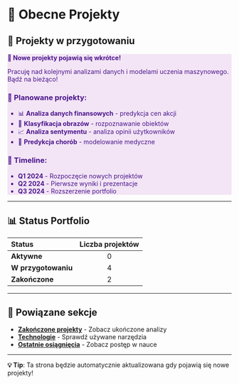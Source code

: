 # 🚀 Obecne Projekty

## 🔮 Projekty w przygotowaniu

<div class="admonition tip" markdown style="background-color: #f3e5f5 !important; border-color: #9c27b0 !important; color: #4a148c !important;">

**🔮 Nowe projekty pojawią się wkrótce!**

Pracuję nad kolejnymi analizami danych i modelami uczenia maszynowego. Bądź na bieżąco!

### 🎯 Planowane projekty:
- 📊 **Analiza danych finansowych** - predykcja cen akcji
- 🤖 **Klasyfikacja obrazów** - rozpoznawanie obiektów
- 📈 **Analiza sentymentu** - analiza opinii użytkowników
- 🏥 **Predykcja chorób** - modelowanie medyczne

### 📅 Timeline:
- **Q1 2024** - Rozpoczęcie nowych projektów
- **Q2 2024** - Pierwsze wyniki i prezentacje
- **Q3 2024** - Rozszerzenie portfolio

</div>

---

## 📊 Status Portfolio

| Status | Liczba projektów |
|:-------|:----------------:|
| **Aktywne** | 0 |
| **W przygotowaniu** | 4 |
| **Zakończone** | 2 |

---

## 🔗 Powiązane sekcje

- **[Zakończone projekty](../index.md#zakończone-projekty)** - Zobacz ukończone analizy
- **[Technologie](../index.md#technologie)** - Sprawdź używane narzędzia
- **[Ostatnie osiągnięcia](../index.md#ostatnie-osiągnięcia)** - Zobacz postęp w nauce

---

<div class="admonition note" markdown>

**💡 Tip**: Ta strona będzie automatycznie aktualizowana gdy pojawią się nowe projekty!

</div> 